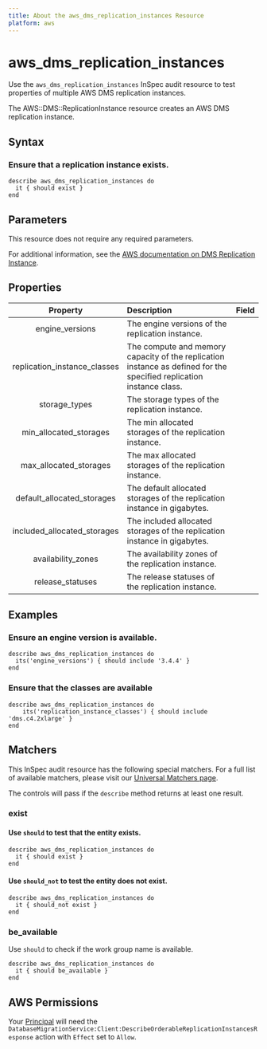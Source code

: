 ```yaml
---
title: About the aws_dms_replication_instances Resource
platform: aws
---
```


# aws_dms_replication_instances

Use the `aws_dms_replication_instances` InSpec audit resource to test properties of multiple AWS DMS replication instances.

The AWS::DMS::ReplicationInstance resource creates an AWS DMS replication instance.

## Syntax

### Ensure that a replication instance exists.

    describe aws_dms_replication_instances do
      it { should exist }
    end

## Parameters

This resource does not require any required parameters.

For additional information, see the [AWS documentation on DMS Replication Instance](https://docs.aws.amazon.com/AWSCloudFormation/latest/UserGuide/aws-resource-dms-replicationinstance.html).

## Properties

| Property  | Description | Field |
| :---: | :--- | :---: |
| engine_versions | The engine versions of the replication instance. |
| replication_instance_classes | The compute and memory capacity of the replication instance as defined for the specified replication instance class. |
| storage_types | The storage types of the replication instance. |
| min_allocated_storages | The min allocated storages of the replication instance. |
| max_allocated_storages | The max allocated storages of the replication instance. |
| default_allocated_storages | The default allocated storages of the replication instance in gigabytes. |
| included_allocated_storages | The included allocated storages of the replication instance in gigabytes. |
| availability_zones | The availability zones of the replication instance. |
| release_statuses | The release statuses of the replication instance. |

## Examples

### Ensure an engine version is available.

    describe aws_dms_replication_instances do
      its('engine_versions') { should include '3.4.4' }
    end

### Ensure that the classes are available

    describe aws_dms_replication_instances do
        its('replication_instance_classes') { should include 'dms.c4.2xlarge' }
    end

## Matchers

This InSpec audit resource has the following special matchers. For a full list of available matchers, please visit our [Universal Matchers page](https://www.inspec.io/docs/reference/matchers/).

The controls will pass if the `describe` method returns at least one result.

### exist

#### Use `should` to test that the entity exists.

    describe aws_dms_replication_instances do
      it { should exist }
    end

#### Use `should_not` to test the entity does not exist.

    describe aws_dms_replication_instances do
      it { should_not exist }
    end

### be_available

Use `should` to check if the work group name is available.

    describe aws_dms_replication_instances do
      it { should be_available }
    end

## AWS Permissions

Your [Principal](https://docs.aws.amazon.com/IAM/latest/UserGuide/intro-structure.html#intro-structure-principal) will need the `DatabaseMigrationService:Client:DescribeOrderableReplicationInstancesResponse` action with `Effect` set to `Allow`.
